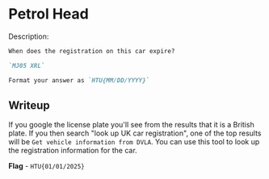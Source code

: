 # Petrol Head

Description:

```markdown
When does the registration on this car expire?

`MJ05 XRL`

Format your answer as `HTU{MM/DD/YYYY}`
```

## Writeup

If you google the license plate you'll see from the results that it is a British plate. If you then search "look up UK car registration", one of the top results will be `Get vehicle information from DVLA`. You can use this tool to look up the registration information for the car.

**Flag** - `HTU{01/01/2025}`
